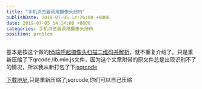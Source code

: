 ```yaml
---
title: "手机浏览器调用摄像头扫码"
publishDate: 2019-07-05 14:26:00 +0800
date: 2019-07-05 14:14:08 +0800
categories: 手机浏览器调用摄像头扫码
position: problem
---
```


<div id="toc"></div>

基本是按这个做的[h5端呼起摄像头扫描二维码并解析](https://blog.csdn.net/yisuowushinian/article/details/50548742)，就不重复介绍了。只是重新压缩了下qrcode.lib.min.js文件，因为这个文章附带的原文件总是出现识别不了的情况，所以我从新打包了下[jsqrcode](https://github.com/LazarSoft/jsqrcode)

[下载地址](https://download.csdn.net/download/l0235351964/11275874),只是重新压缩了jsqrcode,你们可以自己压缩
